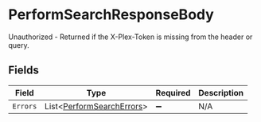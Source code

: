 # PerformSearchResponseBody

Unauthorized - Returned if the X-Plex-Token is missing from the header or query.


## Fields

| Field                                                                     | Type                                                                      | Required                                                                  | Description                                                               |
| ------------------------------------------------------------------------- | ------------------------------------------------------------------------- | ------------------------------------------------------------------------- | ------------------------------------------------------------------------- |
| `Errors`                                                                  | List<[PerformSearchErrors](../../Models/Requests/PerformSearchErrors.md)> | :heavy_minus_sign:                                                        | N/A                                                                       |